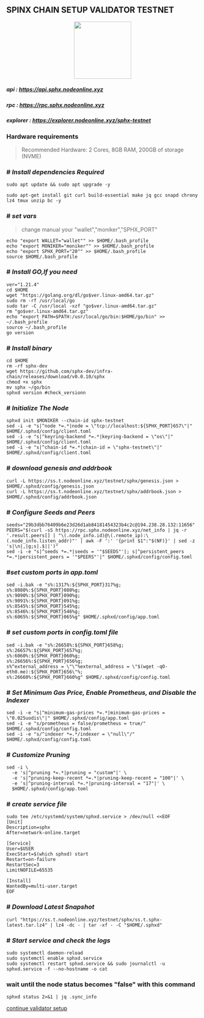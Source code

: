 ## **SPINX CHAIN SETUP VALIDATOR TESTNET**

<p align= "center">
<img src="https://github.com/nodeonline/testnet-node-runner/blob/main/sphx/logo-sphx.jpg" "width="250" height="150" /><b\>

##### api      : https://api.sphx.nodeonline.xyz
##### rpc      : https://rpc.sphx.nodeonline.xyz
##### explorer : https://explorer.nodeonline.xyz/sphx-testnet




### Hardware requirements
> Recommended Hardware: 2 Cores, 8GB RAM, 200GB of storage (NVME)




### # _Install dependencies Required_
```
sudo apt update && sudo apt upgrade -y
```
```
sudo apt-get install git curl build-essential make jq gcc snapd chrony lz4 tmux unzip bc -y
```


### # _set vars_
> change manual your "wallet","moniker","SPHX_PORT" 
```
echo "export WALLET="wallet"" >> $HOME/.bash_profile
echo "export MONIKER="moniker"" >> $HOME/.bash_profile
echo "export SPHX_PORT="20"" >> $HOME/.bash_profile
source $HOME/.bash_profile
```


### # _Install GO,If you need_ 
```
ver="1.21.4"
cd $HOME
wget "https://golang.org/dl/go$ver.linux-amd64.tar.gz"
sudo rm -rf /usr/local/go
sudo tar -C /usr/local -xzf "go$ver.linux-amd64.tar.gz"
rm "go$ver.linux-amd64.tar.gz"
echo "export PATH=$PATH:/usr/local/go/bin:$HOME/go/bin" >> ~/.bash_profile
source ~/.bash_profile
go version
```

### # _Install binary_ 
```
cd $HOME
rm -rf sphx-dev
wget https://github.com/sphx-dev/infra-chain/releases/download/v0.0.10/sphx
chmod +x sphx
mv sphx ~/go/bin
sphxd version #check_versionn
```

### # _Initialize The Node_ 
```
sphxd init $MONIKER --chain-id sphx-testnet
sed -i -e "s|^node *=.*|node = \"tcp://localhost:${SPHX_PORT}657\"|" $HOME/.sphxd/config/client.toml
sed -i -e "s|^keyring-backend *=.*|keyring-backend = \"os\"|" $HOME/.sphxd/config/client.toml
sed -i -e "s|^chain-id *=.*|chain-id = \"sphx-testnet\"|" $HOME/.sphxd/config/client.toml
```

### # _download genesis and addrbook_
```
curl -L https://ss.t.nodeonline.xyz/testnet/sphx/genesis.json > $HOME/.sphxd/config/genesis.json
curl -L https://ss.t.nodeonline.xyz/testnet/sphx/addrbook.json > $HOME/.sphxd/config/addrbook.json
```

### # _Configure Seeds and Peers_ 
```
seeds="29b3dbb76409b6e23d26d1ab84181454323b4c2c@194.238.28.132:11656"
PEERS="$(curl -sS https://rpc.sphx.nodeonline.xyz/net_info | jq -r '.result.peers[] | "\(.node_info.id)@\(.remote_ip):\(.node_info.listen_addr)"' | awk -F ':' '{print $1":"$(NF)}' | sed -z 's|\n|,|g;s|.$||')"
sed -i -e "s|^seeds *=.*|seeds = '"$SEEDS"'|; s|^persistent_peers *=.*|persistent_peers = '"$PEERS"'|" $HOME/.sphxd/config/config.toml
```

### #_set custom ports in app.toml_
```
sed -i.bak -e "s%:1317%:${SPHX_PORT}317%g;
s%:8080%:${SPHX_PORT}080%g;
s%:9090%:${SPHX_PORT}090%g;
s%:9091%:${SPHX_PORT}091%g;
s%:8545%:${SPHX_PORT}545%g;
s%:8546%:${SPHX_PORT}546%g;
s%:6065%:${SPHX_PORT}065%g" $HOME/.sphxd/config/app.toml
```

### # _set custom ports in config.toml file_
```
sed -i.bak -e "s%:26658%:${SPHX_PORT}658%g;
s%:26657%:${SPHX_PORT}657%g;
s%:6060%:${SPHX_PORT}060%g;
s%:26656%:${SPHX_PORT}656%g;
s%^external_address = \"\"%external_address = \"$(wget -qO- eth0.me):${SPHX_PORT}656\"%;
s%:26660%:${SPHX_PORT}660%g" $HOME/.sphxd/config/config.toml
```

### # _Set Minimum Gas Price, Enable Prometheus, and Disable the Indexer_ 
```
sed -i -e "s|^minimum-gas-prices *=.*|minimum-gas-prices = \"0.025uodis\"|" $HOME/.sphxd/config/app.toml
sed -i -e "s/prometheus = false/prometheus = true/" $HOME/.sphxd/config/config.toml
sed -i -e "s/^indexer *=.*/indexer = \"null\"/" $HOME/.sphxd/config/config.toml
```

### # _Customize Pruning_ 
```
sed -i \
  -e 's|^pruning *=.*|pruning = "custom"|' \
  -e 's|^pruning-keep-recent *=.*|pruning-keep-recent = "100"|' \
  -e 's|^pruning-interval *=.*|pruning-interval = "17"|' \
  $HOME/.sphxd/config/app.toml
```

### # _create service file_ 
```
sudo tee /etc/systemd/system/sphxd.service > /dev/null <<EOF
[Unit]
Description=sphx
After=network-online.target

[Service]
User=$USER
ExecStart=$(which sphxd) start
Restart=on-failure
RestartSec=3
LimitNOFILE=65535

[Install]
WantedBy=multi-user.target
EOF
```


### # _Download Latest Snapshot_
```
curl "https://ss.t.nodeonline.xyz/testnet/sphx/ss.t.sphx-latest.tar.lz4" | lz4 -dc - | tar -xf - -C "$HOME/.sphxd"
```



### # _Start service and check the logs_ 
```
sudo systemctl daemon-reload
sudo systemctl enable sphxd.service
sudo systemctl restart sphxd.service && sudo journalctl -u sphxd.service -f --no-hostname -o cat
```

### wait until the node status becomes "false" with this command
```
sphxd status 2>&1 | jq .sync_info
```

[continue validator setup](https://github.com/nodeonline/testnet-node-runner/blob/main/sphx/cli%20cheatsheet.md)

